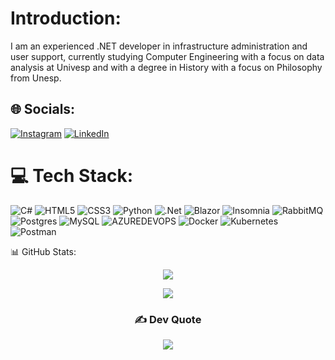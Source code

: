 # Introduction:
I am an experienced .NET developer in infrastructure administration and user support, currently studying Computer Engineering with a focus on data analysis at Univesp and with a degree in History with a focus on Philosophy from Unesp.


## 🌐 Socials:
[![Instagram](https://img.shields.io/badge/Instagram-%23E4405F.svg?logo=Instagram&logoColor=white)](https://instagram.com/https://www.instagram.com/the.ferrant/) [![LinkedIn](https://img.shields.io/badge/LinkedIn-%230077B5.svg?logo=linkedin&logoColor=white)](https://linkedin.com/in/www.linkedin.com/in/luã-ferrari) 

# 💻 Tech Stack:
![C#](https://img.shields.io/badge/c%23-%23239120.svg?style=for-the-badge&logo=csharp&logoColor=white) ![HTML5](https://img.shields.io/badge/html5-%23E34F26.svg?style=for-the-badge&logo=html5&logoColor=white) ![CSS3](https://img.shields.io/badge/css3-%231572B6.svg?style=for-the-badge&logo=css3&logoColor=white) ![Python](https://img.shields.io/badge/python-3670A0?style=for-the-badge&logo=python&logoColor=ffdd54) ![.Net](https://img.shields.io/badge/.NET-5C2D91?style=for-the-badge&logo=.net&logoColor=white) ![Blazor](https://img.shields.io/badge/blazor-%235C2D91.svg?style=for-the-badge&logo=blazor&logoColor=white) ![Insomnia](https://img.shields.io/badge/Insomnia-black?style=for-the-badge&logo=insomnia&logoColor=5849BE) ![RabbitMQ](https://img.shields.io/badge/rabbitmq-FF6600?style=for-the-badge&logo=rabbitmq&logoColor=white) ![Postgres](https://img.shields.io/badge/postgres-%23316192.svg?style=for-the-badge&logo=postgresql&logoColor=white) ![MySQL](https://img.shields.io/badge/mysql-%2300000f.svg?style=for-the-badge&logo=mysql&logoColor=white) ![AZUREDEVOPS](https://img.shields.io/badge/azuredevops-0078D7.svg?style=for-the-badge&logo=azuredevops&logoColor=white&color=%230078D7) ![Docker](https://img.shields.io/badge/docker-%230db7ed.svg?style=for-the-badge&logo=docker&logoColor=white) ![Kubernetes](https://img.shields.io/badge/kubernetes-%23326ce5.svg?style=for-the-badge&logo=kubernetes&logoColor=white) ![Postman](https://img.shields.io/badge/Postman-FF6C37?style=for-the-badge&logo=postman&logoColor=white)

📊 GitHub Stats:
<div align="center">
  
![](https://github-readme-streak-stats.herokuapp.com/?user=LuanCarlosFerrari&theme=prussian&hide_border=true)

![](https://github-readme-stats.vercel.app/api/top-langs/?username=LuanCarlosFerrari&theme=prussian&hide_border=true&include_all_commits=true&count_private=true&layout=compact)
<div align="center">

### ✍️ Dev Quote
![](https://quotes-github-readme.vercel.app/api?type=horizontal&theme=radical)
